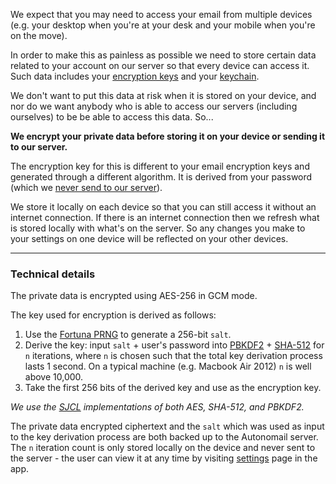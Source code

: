 We expect that you may need to access your email from multiple devices (e.g. your desktop when you're at your desk and your mobile when you're on the move).

In order to make this as painless as possible we need to store certain data related to your account on our server so that every device can access it. Such data includes your [encryption keys](/docs/security/email-encryption) and your [keychain](/docs/client/keychain).

We don't want to put this data at risk when it is stored on your device, and nor do we want anybody who is able to access our servers (including ourselves) to be be able to access this data. So...

**We encrypt your private data before storing it on your device or sending it to our server.**

The encryption key for this is different to your email encryption keys and generated through a different algorithm. It is derived from your password (which we [never send to our server](/docs/security/passwords)). 

We store it locally on each device so that you can still access it without an internet connection. If there is an internet connection then we refresh what is stored locally with what's on the server. So any changes you make to your settings on one device will be reflected on your other devices.

---

### Technical details

The private data is encrypted using AES-256 in GCM mode.

The key used for encryption is derived as follows:

1. Use the [Fortuna PRNG](https://www.schneier.com/fortuna.html) to generate a 256-bit `salt`. 
1. Derive the key: input `salt` + user's password into [PBKDF2](https://en.wikipedia.org/wiki/PBKDF2) + [SHA-512](https://en.wikipedia.org/wiki/SHA512) for `n` iterations, where `n` is chosen such that the total key derivation 
process lasts 1 second. On a typical machine (e.g. Macbook Air 2012) `n` is well above 10,000.
1. Take the first 256 bits of the derived key and use as the encryption key.

_We use the [SJCL](http://bitwiseshiftleft.github.io/sjcl/) implementations of both AES, SHA-512, and PBKDF2._

The private data encrypted ciphertext and the `salt` which was used as input to the key derivation process are both backed up to the Autonomail server. The `n` iteration count is only stored locally on the device and never sent to the server - the user can view it at any time by visiting [settings](/docs/client/multiple-devices) page in the app.

